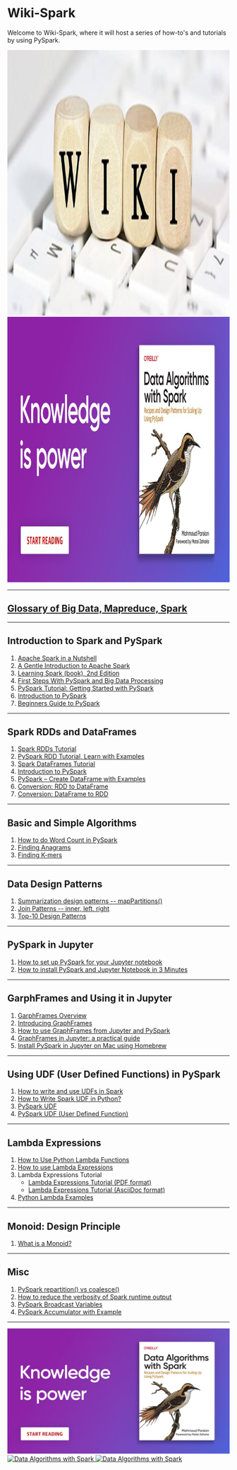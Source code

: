 # Wiki-Spark

Welcome to Wiki-Spark, where it will host a series of 
how-to's and tutorials by using PySpark.

<a href="https://www.oreilly.com/library/view/data-algorithms-with/9781492082378/">
    <img
        alt="Data Algorithms with Spark"
        src="./docs/wiki.jpeg"
        width="550" 
        height="600"
>

<a href="https://www.oreilly.com/library/view/data-algorithms-with/9781492082378/">
    <img
        alt="Data Algorithms with Spark"
        src="../images/data_algorithms_with_spark_knowledge_is_power.jpeg"
        width="550" 
        height="600"
>



-----

## [Glossary of Big Data, Mapreduce, Spark](https://github.com/mahmoudparsian/big-data-mapreduce-course/tree/master/slides/glossary/)

-----

## Introduction to Spark and PySpark

1. [Apache Spark in a Nutshell](https://www.linkedin.com/pulse/apache-spark-nutshell-brian-uri-/)
2. [A Gentle Introduction to Apache Spark](https://pages.databricks.com/rs/094-YMS-629/images/A-Gentle-Introduction-to-Apache-Spark.pdf)
3. [Learning Spark (book), 2nd Edition](https://pages.databricks.com/rs/094-YMS-629/images/LearningSpark2.0.pdf)
4. [First Steps With PySpark and Big Data Processing](https://realpython.com/pyspark-intro/)
5. [PySpark Tutorial: Getting Started with PySpark](https://www.datacamp.com/tutorial/pyspark-tutorial-getting-started-with-pyspark)
6. [Introduction to PySpark](https://annefou.github.io/pyspark/03-pyspark_context/)
7. [Beginners Guide to PySpark](https://towardsdatascience.com/beginners-guide-to-pyspark-bbe3b553b79f)

-----

## Spark RDDs and DataFrames

1. [Spark RDDs Tutorial](https://github.com/mahmoudparsian/data-algorithms-with-spark/tree/master/code/bonus_chapters/pyspark_tutorial)
2. [PySpark RDD Tutorial, Learn with Examples](https://sparkbyexamples.com/pyspark-rdd)
3. [Spark DataFrames Tutorial](https://github.com/mahmoudparsian/data-algorithms-with-spark/tree/master/code/bonus_chapters/dataframes)
4. [Introduction to PySpark](https://medium.com/the-researchers-guide/introduction-to-pyspark-a61f7217398e)
5. [PySpark – Create DataFrame with Examples](https://sparkbyexamples.com/pyspark/different-ways-to-create-dataframe-in-pyspark/)
6. [Conversion: RDD to DataFrame](./docs/rdd_to_dataframe.md)
7. [Conversion: DataFrame to RDD](./docs/dataframe_to_rdd.md)

-----

## Basic and Simple Algorithms

1. [How to do Word Count in PySpark](https://github.com/mahmoudparsian/data-algorithms-with-spark/tree/master/code/bonus_chapters/wordcount/)
2. [Finding Anagrams](https://github.com/mahmoudparsian/data-algorithms-with-spark/tree/master/code/bonus_chapters/anagrams/python)
3. [Finding K-mers](https://github.com/mahmoudparsian/data-algorithms-with-spark/tree/master/code/bonus_chapters/k-mers)

-----

## Data Design Patterns

1. [Summarization design patterns -- mapPartitions()](https://github.com/mahmoudparsian/data-algorithms-with-spark/tree/master/code/bonus_chapters/mappartitions)
2. [Join Patterns -- inner, left, right](https://github.com/mahmoudparsian/data-algorithms-with-spark/tree/master/code/bonus_chapters/join/)
3. [Top-10 Design Patterns](https://github.com/mahmoudparsian/data-algorithms-with-spark/tree/master/code/bonus_chapters/Top-N/)

-----

## PySpark in Jupyter

1. [How to set up PySpark for your Jupyter notebook](https://opensource.com/article/18/11/pyspark-jupyter-notebook)
2. [How to install PySpark and Jupyter Notebook in 3 Minutes](https://www.sicara.fr/blog-technique/2017-05-02-get-started-pyspark-jupyter-notebook-3-minutes)

-----

## GarphFrames and Using it in Jupyter

1. [GarphFrames Overview](https://graphframes.github.io/graphframes/docs/_site/index.html)
2. [Introducing GraphFrames](https://www.databricks.com/blog/2016/03/03/introducing-graphframes.html)
3. [How to use GraphFrames from Jupyter and PySpark](./docs//using-graphframes-with-jupyter.md)
4. [GraphFrames in Jupyter: a practical guide](https://towardsdatascience.com/graphframes-in-jupyter-a-practical-guide-9b3b346cebc5)
5. [Install PySpark in Jupyter on Mac using Homebrew](https://sparkbyexamples.com/pyspark/install-pyspark-in-jupyter-on-mac-using-homebrew/)

-----

## Using UDF (User Defined Functions) in PySpark

1. [How to write and use UDFs in Spark](./docs/how-to-use-UDF-in-spark.md)
2. [How to Write Spark UDF in Python?](https://www.geeksforgeeks.org/how-to-write-spark-udf-user-defined-functions-in-python/)
3. [PySpark UDF](https://www.javatpoint.com/pyspark-udf)
4. [PySpark UDF (User Defined Function)](https://sparkbyexamples.com/pyspark/pyspark-udf-user-defined-function/)

-----

## Lambda Expressions

1. [How to Use Python Lambda Functions](https://realpython.com/python-lambda/)
2. [How to use Lambda Expressions](./docs/lambda_expressions_basics.md)
3. Lambda Expressions Tutorial
	* [Lambda Expressions Tutorial (PDF format)](./docs/lambda_expressions.pdf)
	* [Lambda Expressions Tutorial (AsciiDoc format)](./docs/lambda_expressions.adoc)
4. [Python Lambda Examples](https://www.w3schools.com/python/python_lambda.asp)

------

## Monoid: Design Principle

1. [What is a Monoid?](./docs/monoid/README.md)

------

## Misc

1. [PySpark repartition() vs coalesce()](https://sparkbyexamples.com/pyspark/pyspark-repartition-vs-coalesce/)
2. [How to reduce the verbosity of Spark runtime output](./docs/reduce-the-verbosity-of-spark-runtime-output.md)
3. [PySpark Broadcast Variables](https://sparkbyexamples.com/pyspark/pyspark-broadcast-variables/)
4. [PySpark Accumulator with Example](https://sparkbyexamples.com/pyspark/pyspark-accumulator-with-example/)

-----


<a href="https://www.oreilly.com/library/view/data-algorithms-with/9781492082378/">
    <img
        alt="Data Algorithms with Spark"
        src="../images/data_algorithms_with_spark_knowledge_is_power.jpeg"
>

<a href="https://www.oreilly.com/library/view/data-algorithms-with/9781492082378/">
    <img
        alt="Data Algorithms with Spark"
        src="../images/Data-Algorithms-with-Spark_mech2.png"
>

<a href="https://www.oreilly.com/library/view/data-algorithms-with/9781492082378/">
    <img
        alt="Data Algorithms with Spark"
        src="../images/Data_Algorithms_with_Spark_COVER_9781492082385.png"
>